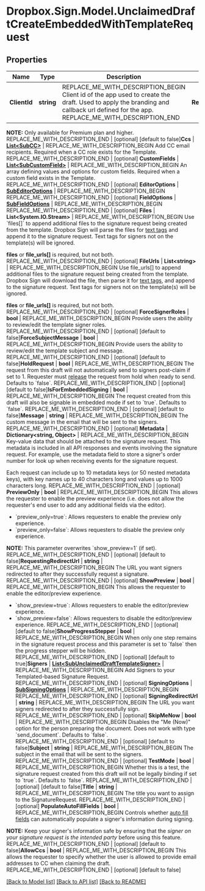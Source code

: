 # Dropbox.Sign.Model.UnclaimedDraftCreateEmbeddedWithTemplateRequest

## Properties

Name | Type | Description | Notes
------------ | ------------- | ------------- | -------------
**ClientId** | **string** | REPLACE_ME_WITH_DESCRIPTION_BEGIN Client id of the app used to create the draft. Used to apply the branding and callback url defined for the app. REPLACE_ME_WITH_DESCRIPTION_END | **RequesterEmailAddress** | **string** | REPLACE_ME_WITH_DESCRIPTION_BEGIN The email address of the user that should be designated as the requester of this draft. REPLACE_ME_WITH_DESCRIPTION_END | **TemplateIds** | **List&lt;string&gt;** | REPLACE_ME_WITH_DESCRIPTION_BEGIN Use &#x60;template_ids&#x60; to create a SignatureRequest from one or more templates, in the order in which the templates will be used. REPLACE_ME_WITH_DESCRIPTION_END | **AllowDecline** | **bool** | REPLACE_ME_WITH_DESCRIPTION_BEGIN Allows signers to decline to sign a document if &#x60;true&#x60;. Defaults to &#x60;false&#x60;. REPLACE_ME_WITH_DESCRIPTION_END | [optional] [default to false]**AllowReassign** | **bool** | REPLACE_ME_WITH_DESCRIPTION_BEGIN Allows signers to reassign their signature requests to other signers if set to &#x60;true&#x60;. Defaults to &#x60;false&#x60;.

**NOTE:** Only available for Premium plan and higher. REPLACE_ME_WITH_DESCRIPTION_END | [optional] [default to false]**Ccs** | [**List&lt;SubCC&gt;**](SubCC.md) | REPLACE_ME_WITH_DESCRIPTION_BEGIN Add CC email recipients. Required when a CC role exists for the Template. REPLACE_ME_WITH_DESCRIPTION_END | [optional] **CustomFields** | [**List&lt;SubCustomField&gt;**](SubCustomField.md) | REPLACE_ME_WITH_DESCRIPTION_BEGIN An array defining values and options for custom fields. Required when a custom field exists in the Template. REPLACE_ME_WITH_DESCRIPTION_END | [optional] **EditorOptions** | [**SubEditorOptions**](SubEditorOptions.md) | REPLACE_ME_WITH_DESCRIPTION_BEGIN  REPLACE_ME_WITH_DESCRIPTION_END | [optional] **FieldOptions** | [**SubFieldOptions**](SubFieldOptions.md) | REPLACE_ME_WITH_DESCRIPTION_BEGIN  REPLACE_ME_WITH_DESCRIPTION_END | [optional] **Files** | **List&lt;System.IO.Stream&gt;** | REPLACE_ME_WITH_DESCRIPTION_BEGIN Use &#x60;files[]&#x60; to append additional files to the signature request being created from the template. Dropbox Sign will parse the files for [text tags](https://app.hellosign.com/api/textTagsWalkthrough) and append it to the signature request. Text tags for signers not on the template(s) will be ignored.

**files** or **file_urls[]** is required, but not both. REPLACE_ME_WITH_DESCRIPTION_END | [optional] **FileUrls** | **List&lt;string&gt;** | REPLACE_ME_WITH_DESCRIPTION_BEGIN Use file_urls[] to append additional files to the signature request being created from the template. Dropbox Sign will download the file, then parse it for [text tags](https://app.hellosign.com/api/textTagsWalkthrough), and append to the signature request. Text tags for signers not on the template(s) will be ignored.

**files** or **file_urls[]** is required, but not both. REPLACE_ME_WITH_DESCRIPTION_END | [optional] **ForceSignerRoles** | **bool** | REPLACE_ME_WITH_DESCRIPTION_BEGIN Provide users the ability to review/edit the template signer roles. REPLACE_ME_WITH_DESCRIPTION_END | [optional] [default to false]**ForceSubjectMessage** | **bool** | REPLACE_ME_WITH_DESCRIPTION_BEGIN Provide users the ability to review/edit the template subject and message. REPLACE_ME_WITH_DESCRIPTION_END | [optional] [default to false]**HoldRequest** | **bool** | REPLACE_ME_WITH_DESCRIPTION_BEGIN The request from this draft will not automatically send to signers post-claim if set to 1. Requester must [release](/api/reference/operation/signatureRequestReleaseHold/) the request from hold when ready to send. Defaults to &#x60;false&#x60;. REPLACE_ME_WITH_DESCRIPTION_END | [optional] [default to false]**IsForEmbeddedSigning** | **bool** | REPLACE_ME_WITH_DESCRIPTION_BEGIN The request created from this draft will also be signable in embedded mode if set to &#x60;true&#x60;. Defaults to &#x60;false&#x60;. REPLACE_ME_WITH_DESCRIPTION_END | [optional] [default to false]**Message** | **string** | REPLACE_ME_WITH_DESCRIPTION_BEGIN The custom message in the email that will be sent to the signers. REPLACE_ME_WITH_DESCRIPTION_END | [optional] **Metadata** | **Dictionary&lt;string, Object&gt;** | REPLACE_ME_WITH_DESCRIPTION_BEGIN Key-value data that should be attached to the signature request. This metadata is included in all API responses and events involving the signature request. For example, use the metadata field to store a signer&#39;s order number for look up when receiving events for the signature request.

Each request can include up to 10 metadata keys (or 50 nested metadata keys), with key names up to 40 characters long and values up to 1000 characters long. REPLACE_ME_WITH_DESCRIPTION_END | [optional] **PreviewOnly** | **bool** | REPLACE_ME_WITH_DESCRIPTION_BEGIN This allows the requester to enable the preview experience (i.e. does not allow the requester&#39;s end user to add any additional fields via the editor).

- &#x60;preview_only&#x3D;true&#x60;: Allows requesters to enable the preview only experience.
- &#x60;preview_only&#x3D;false&#x60;: Allows requesters to disable the preview only experience.

**NOTE:** This parameter overwrites &#x60;show_preview&#x3D;1&#x60; (if set). REPLACE_ME_WITH_DESCRIPTION_END | [optional] [default to false]**RequestingRedirectUrl** | **string** | REPLACE_ME_WITH_DESCRIPTION_BEGIN The URL you want signers redirected to after they successfully request a signature. REPLACE_ME_WITH_DESCRIPTION_END | [optional] **ShowPreview** | **bool** | REPLACE_ME_WITH_DESCRIPTION_BEGIN This allows the requester to enable the editor/preview experience.

- &#x60;show_preview&#x3D;true&#x60;: Allows requesters to enable the editor/preview experience.
- &#x60;show_preview&#x3D;false&#x60;: Allows requesters to disable the editor/preview experience. REPLACE_ME_WITH_DESCRIPTION_END | [optional] [default to false]**ShowProgressStepper** | **bool** | REPLACE_ME_WITH_DESCRIPTION_BEGIN When only one step remains in the signature request process and this parameter is set to &#x60;false&#x60; then the progress stepper will be hidden. REPLACE_ME_WITH_DESCRIPTION_END | [optional] [default to true]**Signers** | [**List&lt;SubUnclaimedDraftTemplateSigner&gt;**](SubUnclaimedDraftTemplateSigner.md) | REPLACE_ME_WITH_DESCRIPTION_BEGIN Add Signers to your Templated-based Signature Request. REPLACE_ME_WITH_DESCRIPTION_END | [optional] **SigningOptions** | [**SubSigningOptions**](SubSigningOptions.md) | REPLACE_ME_WITH_DESCRIPTION_BEGIN  REPLACE_ME_WITH_DESCRIPTION_END | [optional] **SigningRedirectUrl** | **string** | REPLACE_ME_WITH_DESCRIPTION_BEGIN The URL you want signers redirected to after they successfully sign. REPLACE_ME_WITH_DESCRIPTION_END | [optional] **SkipMeNow** | **bool** | REPLACE_ME_WITH_DESCRIPTION_BEGIN Disables the &quot;Me (Now)&quot; option for the person preparing the document. Does not work with type &#x60;send_document&#x60;. Defaults to &#x60;false&#x60;. REPLACE_ME_WITH_DESCRIPTION_END | [optional] [default to false]**Subject** | **string** | REPLACE_ME_WITH_DESCRIPTION_BEGIN The subject in the email that will be sent to the signers. REPLACE_ME_WITH_DESCRIPTION_END | [optional] **TestMode** | **bool** | REPLACE_ME_WITH_DESCRIPTION_BEGIN Whether this is a test, the signature request created from this draft will not be legally binding if set to &#x60;true&#x60;. Defaults to &#x60;false&#x60;. REPLACE_ME_WITH_DESCRIPTION_END | [optional] [default to false]**Title** | **string** | REPLACE_ME_WITH_DESCRIPTION_BEGIN The title you want to assign to the SignatureRequest. REPLACE_ME_WITH_DESCRIPTION_END | [optional] **PopulateAutoFillFields** | **bool** | REPLACE_ME_WITH_DESCRIPTION_BEGIN Controls whether [auto fill fields](https://faq.hellosign.com/hc/en-us/articles/360051467511-Auto-Fill-Fields) can automatically populate a signer&#39;s information during signing.

**NOTE:** Keep your signer&#39;s information safe by ensuring that the _signer on your signature request is the intended party_ before using this feature. REPLACE_ME_WITH_DESCRIPTION_END | [optional] [default to false]**AllowCcs** | **bool** | REPLACE_ME_WITH_DESCRIPTION_BEGIN This allows the requester to specify whether the user is allowed to provide email addresses to CC when claiming the draft. REPLACE_ME_WITH_DESCRIPTION_END | [optional] [default to false]

[[Back to Model list]](../README.md#documentation-for-models) [[Back to API list]](../README.md#documentation-for-api-endpoints) [[Back to README]](../README.md)

